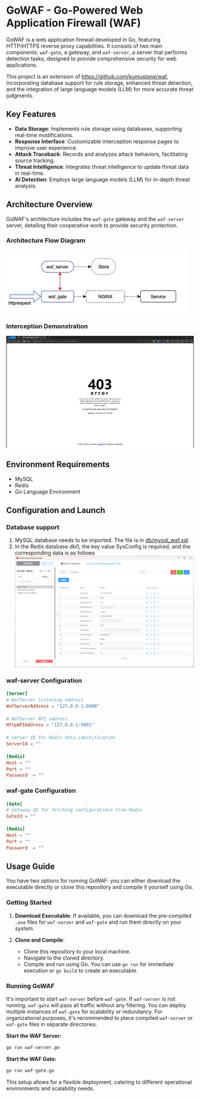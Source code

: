 # GoWAF - Go-Powered Web Application Firewall (WAF)

GoWAF is a web application firewall developed in Go, featuring HTTP/HTTPS reverse proxy capabilities. It consists of two main components: `waf-gate`, a gateway, and `waf-server`, a server that performs detection tasks, designed to provide comprehensive security for web applications.

This project is an extension of https://github.com/kumustone/waf, incorporating database support for rule storage, enhanced threat detection, and the integration of large language models (LLM) for more accurate threat judgments.

## Key Features

- **Data Storage**: Implements rule storage using databases, supporting real-time modifications.
- **Response Interface**: Customizable interception response pages to improve user experience.
- **Attack Traceback**: Records and analyzes attack behaviors, facilitating source tracking.
- **Threat Intelligence**: Integrates threat intelligence to update threat data in real-time.
- **AI Detection**: Employs large language models (LLM) for in-depth threat analysis.

## Architecture Overview

GoWAF's architecture includes the `waf-gate` gateway and the `waf-server` server, detailing their cooperative work to provide security protection.

### Architecture Flow Diagram

![GoWAF Architecture Flow Diagram](./docs/waf-1.jpg)

### Interception Demonstration

![WAF Interception Example](./docs/2024-04-10_15-23-14.png)

## Environment Requirements

- MySQL
- Redis
- Go Language Environment

## Configuration and Launch

### Database support
1. MySQL database needs to be imported. The file is in [db/mysql_waf.sql](./db/mysql_waf.sql)
2. In the Redis database db0, the key value SysConfig is required, and the corresponding data is as follows
![Redis](./db/Snipaste_2024-05-13_11-40-04.png)

### waf-server Configuration

```toml
[Server]
# WafServer listening address
WafServerAddress = "127.0.0.1:8000"

# WafServer API address
HttpAPIAddress = "127.0.0.1:8001"

# Server ID for Redis data identification
ServerId = ""

[Redis]
Host = ""
Port = ""
Password  = ""
```

### waf-gate Configuration

```toml
[Gate]
# Gateway ID for fetching configurations from Redis
GateId = ""

[Redis]
Host = ""
Port = ""
Password  = ""
```

## Usage Guide

You have two options for running GoWAF: you can either download the executable directly or clone this repository and compile it yourself using Go.

### Getting Started

1. **Download Executable**: If available, you can download the pre-compiled `.exe` files for `waf-server` and `waf-gate` and run them directly on your system.

2. **Clone and Compile**:
    - Clone this repository to your local machine.
    - Navigate to the cloned directory.
    - Compile and run using Go. You can use `go run` for immediate execution or `go build` to create an executable.

### Running GoWAF

It's important to start `waf-server` before `waf-gate`. If `waf-server` is not running, `waf-gate` will pass all traffic without any filtering. You can deploy multiple instances of `waf-gate` for scalability or redundancy. For organizational purposes, it's recommended to place compiled `waf-server` or `waf-gate` files in separate directories.

**Start the WAF Server:**
```bash
go run waf-server.go
```

**Start the WAF Gate:**
```bash
go run waf-gate.go
```

This setup allows for a flexible deployment, catering to different operational environments and scalability needs.
